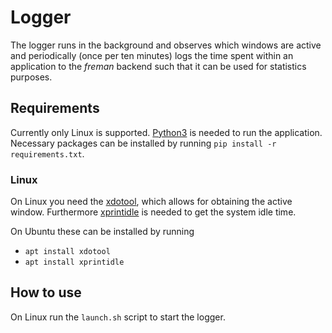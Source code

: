 # Logger

The logger runs in the background and observes which windows are active and periodically (once per ten minutes) logs the time spent within an application to the *freman* backend such that it can be used for statistics purposes.

## Requirements

Currently only Linux is supported. [Python3](https://www.python.org/) is needed to run the application. Necessary packages can be installed by running `pip install -r requirements.txt`.

### Linux

On Linux you need the [xdotool](http://manpages.ubuntu.com/manpages/trusty/man1/xdotool.1.html), which allows for obtaining the active window. Furthermore [xprintidle](https://github.com/g0hl1n/xprintidle) is needed to get the system idle time.

On Ubuntu these can be installed by running
* `apt install xdotool`
* `apt install xprintidle`

## How to use

On Linux run the `launch.sh` script to start the logger.